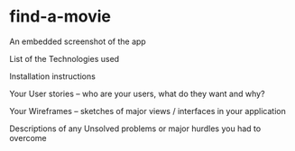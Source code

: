 # find-a-movie

An embedded screenshot of the app

List of the Technologies used

Installation instructions

Your User stories – who are your users, what do they want and why?

Your Wireframes – sketches of major views / interfaces in your application

Descriptions of any Unsolved problems or major hurdles you had to overcome
